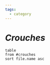 ```yaml
---
tags:
  - category
---
```

# _Crouches_



```dataview
table
from #crouches
sort file.name asc
```

